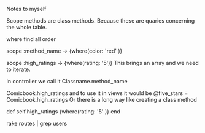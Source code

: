 Notes to myself 

Scope methods are class methods.
Because these are quaries concerning the whole table.

where
find
all
order

scope :method_name -> {where(color: 'red' )}

scope :high_ratings -> {where(rating: '5')}
This brings an array and we need to iterate.

In controller we call it Classname.method_name

Comicbook.high_ratings 
and to use it in views it would be @five_stars = Comicbook.high_ratings 
Or there is a long way like creating a class method 

def self.high_ratings
{where(rating: '5' )}
end

rake routes | grep users